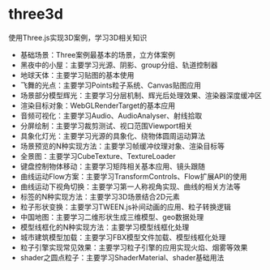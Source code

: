 # three3d
使用Three.js实现3D案例，学习3D相关知识

- 基础场景：Three案例最基本的场景，立方体案例
- 黑夜中的小屋：主要学习光源、阴影、group分组、轨道控制器
- 地球天体：主要学习贴图的基本使用
- 飞舞的光点：主要学习Points粒子系统、Canvas贴图应用
- 场景部分模型辉光：主要学习分层机制、辉光后处理效果、渲染器深度缓冲区
- 渲染目标对象：WebGLRenderTarget的基本应用
- 音频可视化：主要学习Audio、AudioAnalyser、射线拾取
- 分屏绘制：主要学习裁剪测试、视口范围Viewport相关
- 具象化灯光：主要学习光源的具象化、绕物体圆周运动算法
- 场景预览的N种实现方法：主要学习帧缓冲纹理对象、渲染目标等
- 全景图：主要学习CubeTexture、TextureLoader
- 键盘控制物体移动：主要学习矩阵相关基本应用、镜头跟随
- 曲线运动Flow方案：主要学习TransformControls、Flow扩展API的使用
- 曲线运动下视角切换：主要学习第一人称视角实现、曲线的相关方法等
- 标签的N种实现方法：主要学习3D场景结合2D元素
- 粒子形状变换：主要学习TWEEN.js补间动画的应用、粒子转换逻辑
- 中国地图：主要学习二维形状生成三维模型、geo数据处理
- 模型线框化的N种实现方法：主要学习模型线框化处理
- 城市建筑模型加载：主要学习FBX模型文件加载、模型线框化处理
- 粒子引擎实现常见效果：主要学习粒子引擎的应用实现火焰、烟雾等效果
- shader之圆点粒子：主要学习ShaderMaterial、shader基础用法
